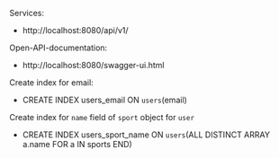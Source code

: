 Services:
* http://localhost:8080/api/v1/

Open-API-documentation:
* http://localhost:8080/swagger-ui.html

Create index for email: 
* CREATE INDEX users_email ON `users`(email)

Create index for `name` field of `sport` object for `user`
* CREATE INDEX users_sport_name ON `users`(ALL DISTINCT ARRAY a.name FOR a IN sports END)
